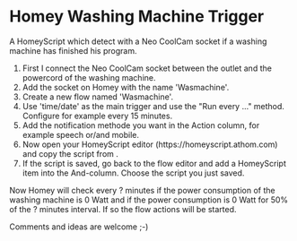 # Homey Washing Machine Trigger
A HomeyScript which detect with a Neo CoolCam socket if a washing machine has finished his program.

<OL>
  <LI>First I connect the Neo CoolCam socket between the outlet and the powercord of the washing machine.</LI>
  <LI>Add the socket on Homey with the name 'Wasmachine'.</LI>
  <LI>Create a new flow named 'Wasmachine'.</LI>
  <LI>Use 'time/date' as the main trigger and use the "Run every ..." method. Configure for example every 15 minutes.</LI>
  <LI>Add the notification methode you want in the Action column, for example speech or/and mobile.</LI>
  <LI>Now open your HomeyScript editor (https://homeyscript.athom.com) and copy the script from .</LI>
  <LI>If the script is saved, go back to the flow editor and add a HomeyScript item into the And-column. Choose the script you just saved.</LI>
</OL>

Now Homey will check every ? minutes if the power consumption of the washing machine is 0 Watt and if the power consumption is 0 Watt for 50% of the ? minutes interval. If so the flow actions will be started.

Comments and ideas are welcome ;-)
